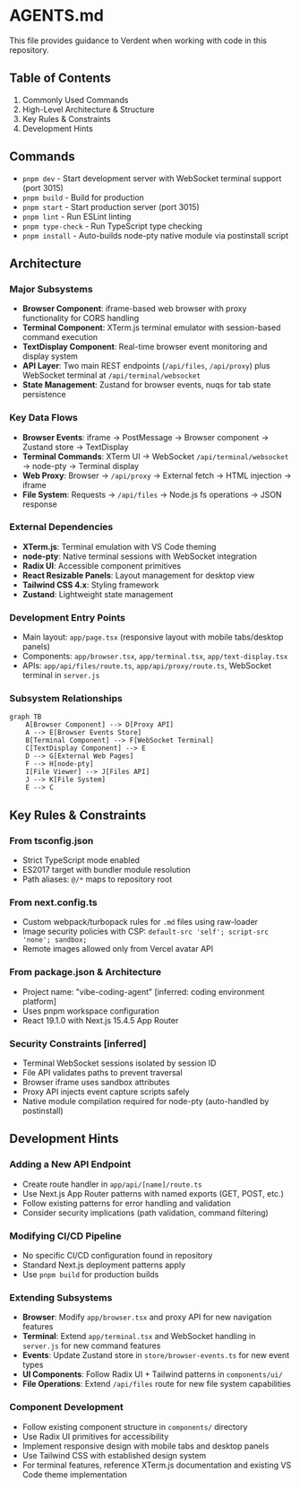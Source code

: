 # AGENTS.md
This file provides guidance to Verdent when working with code in this repository.

## Table of Contents
1. Commonly Used Commands
2. High-Level Architecture & Structure
3. Key Rules & Constraints
4. Development Hints

## Commands
- `pnpm dev` - Start development server with WebSocket terminal support (port 3015)
- `pnpm build` - Build for production
- `pnpm start` - Start production server (port 3015)
- `pnpm lint` - Run ESLint linting
- `pnpm type-check` - Run TypeScript type checking
- `pnpm install` - Auto-builds node-pty native module via postinstall script

## Architecture

### Major Subsystems
- **Browser Component**: iframe-based web browser with proxy functionality for CORS handling
- **Terminal Component**: XTerm.js terminal emulator with session-based command execution
- **TextDisplay Component**: Real-time browser event monitoring and display system
- **API Layer**: Two main REST endpoints (`/api/files`, `/api/proxy`) plus WebSocket terminal at `/api/terminal/websocket`
- **State Management**: Zustand for browser events, nuqs for tab state persistence

### Key Data Flows
- **Browser Events**: iframe → PostMessage → Browser component → Zustand store → TextDisplay
- **Terminal Commands**: XTerm UI → WebSocket `/api/terminal/websocket` → node-pty → Terminal display
- **Web Proxy**: Browser → `/api/proxy` → External fetch → HTML injection → iframe
- **File System**: Requests → `/api/files` → Node.js fs operations → JSON response

### External Dependencies
- **XTerm.js**: Terminal emulation with VS Code theming
- **node-pty**: Native terminal sessions with WebSocket integration
- **Radix UI**: Accessible component primitives
- **React Resizable Panels**: Layout management for desktop view
- **Tailwind CSS 4.x**: Styling framework
- **Zustand**: Lightweight state management

### Development Entry Points
- Main layout: `app/page.tsx` (responsive layout with mobile tabs/desktop panels)
- Components: `app/browser.tsx`, `app/terminal.tsx`, `app/text-display.tsx`
- APIs: `app/api/files/route.ts`, `app/api/proxy/route.ts`, WebSocket terminal in `server.js`

### Subsystem Relationships
```mermaid
graph TB
    A[Browser Component] --> D[Proxy API]
    A --> E[Browser Events Store]
    B[Terminal Component] --> F[WebSocket Terminal]
    C[TextDisplay Component] --> E
    D --> G[External Web Pages]
    F --> H[node-pty]
    I[File Viewer] --> J[Files API]
    J --> K[File System]
    E --> C
```

## Key Rules & Constraints

### From tsconfig.json
- Strict TypeScript mode enabled
- ES2017 target with bundler module resolution
- Path aliases: `@/*` maps to repository root

### From next.config.ts
- Custom webpack/turbopack rules for `.md` files using raw-loader
- Image security policies with CSP: `default-src 'self'; script-src 'none'; sandbox;`
- Remote images allowed only from Vercel avatar API

### From package.json & Architecture
- Project name: "vibe-coding-agent" [inferred: coding environment platform]
- Uses pnpm workspace configuration
- React 19.1.0 with Next.js 15.4.5 App Router

### Security Constraints [inferred]
- Terminal WebSocket sessions isolated by session ID
- File API validates paths to prevent traversal
- Browser iframe uses sandbox attributes
- Proxy API injects event capture scripts safely
- Native module compilation required for node-pty (auto-handled by postinstall)

## Development Hints

### Adding a New API Endpoint
- Create route handler in `app/api/[name]/route.ts`
- Use Next.js App Router patterns with named exports (GET, POST, etc.)
- Follow existing patterns for error handling and validation
- Consider security implications (path validation, command filtering)

### Modifying CI/CD Pipeline
- No specific CI/CD configuration found in repository
- Standard Next.js deployment patterns apply
- Use `pnpm build` for production builds

### Extending Subsystems
- **Browser**: Modify `app/browser.tsx` and proxy API for new navigation features
- **Terminal**: Extend `app/terminal.tsx` and WebSocket handling in `server.js` for new command features
- **Events**: Update Zustand store in `store/browser-events.ts` for new event types
- **UI Components**: Follow Radix UI + Tailwind patterns in `components/ui/`
- **File Operations**: Extend `/api/files` route for new file system capabilities

### Component Development
- Follow existing component structure in `components/` directory
- Use Radix UI primitives for accessibility
- Implement responsive design with mobile tabs and desktop panels
- Use Tailwind CSS with established design system
- For terminal features, reference XTerm.js documentation and existing VS Code theme implementation